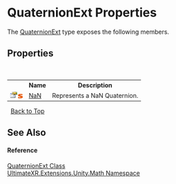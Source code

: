 # QuaternionExt Properties
 

The <a href="T_UltimateXR_Extensions_Unity_Math_QuaternionExt">QuaternionExt</a> type exposes the following members.


## Properties
&nbsp;<table><tr><th></th><th>Name</th><th>Description</th></tr><tr><td>![Public property](media/pubproperty.gif "Public property")![Static member](media/static.gif "Static member")</td><td><a href="P_UltimateXR_Extensions_Unity_Math_QuaternionExt_NaN">NaN</a></td><td>
Represents a NaN Quaternion.</td></tr></table>&nbsp;
<a href="#quaternionext-properties">Back to Top</a>

## See Also


#### Reference
<a href="T_UltimateXR_Extensions_Unity_Math_QuaternionExt">QuaternionExt Class</a><br /><a href="N_UltimateXR_Extensions_Unity_Math">UltimateXR.Extensions.Unity.Math Namespace</a><br />